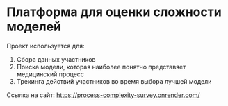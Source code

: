 # Платформа для оценки сложности моделей

Проект используется для:

1. Сбора данных участников
2. Поиска модели, которая наиболее понятно представяет медицинский процесс
3. Трекинга действий участников во время выбора лучшей модели

Ссылка на сайт:
https://process-complexity-survey.onrender.com/
